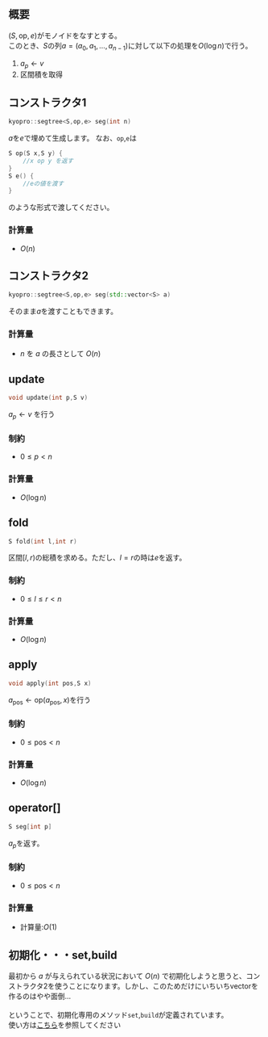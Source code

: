 ## 概要
$(S,\text{op},e)$がモノイドをなすとする。\
このとき、$S$の列$a=(a_0,a_1,\dots,a_{n-1})$に対して以下の処理を$O(\log n)$で行う。

1. $a_p\leftarrow v$
1. 区間積を取得


## コンストラクタ1
```cpp
kyopro::segtree<S,op,e> seg(int n)
```
$a$を$e$で埋めて生成します。
なお、`op`,`e`は

```cpp
S op(S x,S y) {
    //x op y を返す
}
S e() {
    //eの値を渡す
}
```

のような形式で渡してください。
### 計算量
- $O(n)$

## コンストラクタ2
```cpp
kyopro::segtree<S,op,e> seg(std::vector<S> a)
```
そのまま$a$を渡すこともできます。

### 計算量
- $n$ を $a$ の長さとして $O(n)$


## update
```cpp
void update(int p,S v)
```
$a_p\leftarrow v$ を行う

### 制約
- $0\leq p<n$

### 計算量
- $O(\log n)$

## fold
```cpp
S fold(int l,int r)
```

区間$[l,r)$の総積を求める。ただし、$l=r$の時は$e$を返す。

### 制約
- $0\leq l\leq r <n$

### 計算量
- $O(\log n)$


## apply
```cpp
void apply(int pos,S x)
```
$a_{\text{pos}}\leftarrow \text{op}(a_{\text{pos}},x)$を行う
### 制約
- $0\leq \text{pos}<n$


### 計算量
- $O(\log n)$

## operator[]
```cpp
S seg[int p]
```
$a_{p}$を返す。
### 制約
- $0\leq \text{pos} <n$

### 計算量
- 計算量:$O(1)$


## 初期化・・・set,build
最初から $a$ が与えられている状況において $O(n)$ で初期化しようと思うと、コンストラクタ2を使うことになります。しかし、このためだけにいちいちvectorを作るのはやや面倒...
\
\
ということで、初期化専用のメソッド`set`,`build`が定義されています。\
使い方は[こちら](https://ac2-k.github.io/library/test/yosupo_judge/data_structure/Point_Set_Range_Composite.test.cpp)を参照してください

